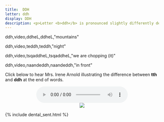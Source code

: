```yaml
---
title:  DDH
letter: ddh
display: DDH
description: <p>Letter <b>ddh</b> is pronounced slightly differently depending on whether the sound is at the start or end of a syllable. At the start of a syllable it is similar to <b>tth</b> except	 that it is not accompanied by a puff of air. At the end of a syllable, <b>ddh</b> is made with vocal cords vibrating.		</p>
---
```



ddh,video,ddheL,ddheL,"mountains"

ddh,video,teddh,teddh,"night"

ddh,video,tsqaddheL,tsqaddheL,"we are chopping (it)"

ddh,video,naandeddh,naandeddh,"in front"



Click below to hear Mrs. Irene Arnold illustrating the difference between <b>tth</b> and <b>ddh</b> at the end of words.


<center>
<audio controls src="{{ site.baseurl }}/assets/audio/tth_ddh_fnl_cmp.mp3" type="audio/mpeg">Your browser does not support the audio element.</audio><br/>
<img src="{{ site.baseurl }}/assets/gif//tth_ddh_fnl_cmp.gif" border="0">
</center>

{% include dental_sent.html %}
			